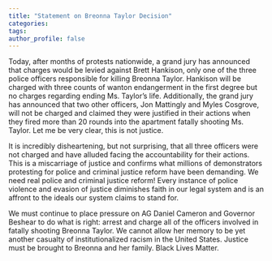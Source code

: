 ```yaml
---
title: "Statement on Breonna Taylor Decision"
categories:
tags:
author_profile: false
---
```

Today, after months of protests nationwide, a grand jury has announced that charges would be levied against Brett Hankison, only one of the three police officers responsible for killing Breonna Taylor. Hankison will be charged with three counts of wanton endangerment in the first degree but no charges regarding ending Ms. Taylor’s life. Additionally, the grand jury has announced that two other officers, Jon Mattingly and Myles Cosgrove, will not be charged and claimed they were justified in their actions when they fired more than 20 rounds into the apartment fatally shooting Ms. Taylor. Let me be very clear, this is not justice.

It is incredibly disheartening, but not surprising, that all three officers were not charged and have alluded facing the accountability for their actions. This is a miscarriage of justice and confirms what millions of demonstrators protesting for police and criminal justice reform have been demanding. We need real police and criminal justice reform! Every instance of police violence and evasion of justice diminishes faith in our legal system and is an affront to the ideals our system claims to stand for.

We must continue to place pressure on AG Daniel Cameron and Governor Beshear to do what is right: arrest and charge all of the officers involved in fatally shooting Breonna Taylor. We cannot allow her memory to be yet another casualty of institutionalized racism in the United States. Justice must be brought to Breonna and her family. Black Lives Matter.
